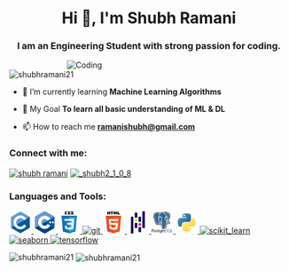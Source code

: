 <!-- ![Anurag's GitHub stats](https://github-readme-stats.vercel.app/api?username=shubhramani21&show_icons=true&hide=contribs,prs&cache_seconds=86400&theme=transparent) -->
<h1 align="center">Hi 👋, I'm Shubh Ramani</h1>
<h3 align="center">I am an Engineering Student with strong passion for coding.</h3>
<img align="right" alt="Coding" width='400' src="https://i.pinimg.com/originals/e4/26/70/e426702edf874b181aced1e2fa5c6cde.gif">

<p align="left"> <img src="https://komarev.com/ghpvc/?username=shubhramani21&label=Profile%20views&color=0e75b6&style=flat" alt="shubhramani21" /> </p>

- 🌱 I’m currently learning **Machine Learning Algorithms**

- 🎯 My Goal **To learn all basic understanding of ML & DL**

- 📫 How to reach me **ramanishubh@gmail.com**

<h3 align="left">Connect with me:</h3>
<p align="left">
<a href="[https://linkedin.com/in/shubh ramani](https://www.linkedin.com/in/shubh-ramani-930b36289/)" target="blank"><img align="center" src="https://raw.githubusercontent.com/rahuldkjain/github-profile-readme-generator/master/src/images/icons/Social/linked-in-alt.svg" alt="shubh ramani" height="30" width="40" /></a>
<a href="https://instagram.com/_shubh2_1_0_8" target="blank"><img align="center" src="https://raw.githubusercontent.com/rahuldkjain/github-profile-readme-generator/master/src/images/icons/Social/instagram.svg" alt="_shubh2_1_0_8" height="30" width="40" /></a>
<!-- <a href="https://www.codechef.com/users/shubhramani" target="blank"><img align="center" src="https://cdn.jsdelivr.net/npm/simple-icons@3.1.0/icons/codechef.svg" alt="shubhramani" height="30" width="40" /></a> -->
</p>

<h3 align="left">Languages and Tools:</h3>
<p align="left"> <a href="https://www.cprogramming.com/" target="_blank" rel="noreferrer"> <img src="https://raw.githubusercontent.com/devicons/devicon/master/icons/c/c-original.svg" alt="c" width="40" height="40"/> </a> <a href="https://www.w3schools.com/cpp/" target="_blank" rel="noreferrer"> <img src="https://raw.githubusercontent.com/devicons/devicon/master/icons/cplusplus/cplusplus-original.svg" alt="cplusplus" width="40" height="40"/> </a> <a href="https://www.w3schools.com/css/" target="_blank" rel="noreferrer"> <img src="https://raw.githubusercontent.com/devicons/devicon/master/icons/css3/css3-original-wordmark.svg" alt="css3" width="40" height="40"/> </a> <a href="https://git-scm.com/" target="_blank" rel="noreferrer"> <img src="https://www.vectorlogo.zone/logos/git-scm/git-scm-icon.svg" alt="git" width="40" height="40"/> </a> <a href="https://www.w3.org/html/" target="_blank" rel="noreferrer"> <img src="https://raw.githubusercontent.com/devicons/devicon/master/icons/html5/html5-original-wordmark.svg" alt="html5" width="40" height="40"/> </a> <a href="https://pandas.pydata.org/" target="_blank" rel="noreferrer"> <img src="https://raw.githubusercontent.com/devicons/devicon/2ae2a900d2f041da66e950e4d48052658d850630/icons/pandas/pandas-original.svg" alt="pandas" width="40" height="40"/> </a> <a href="https://www.postgresql.org" target="_blank" rel="noreferrer"> <img src="https://raw.githubusercontent.com/devicons/devicon/master/icons/postgresql/postgresql-original-wordmark.svg" alt="postgresql" width="40" height="40"/> </a> <a href="https://www.python.org" target="_blank" rel="noreferrer"> <img src="https://raw.githubusercontent.com/devicons/devicon/master/icons/python/python-original.svg" alt="python" width="40" height="40"/> </a> <a href="https://scikit-learn.org/" target="_blank" rel="noreferrer"> <img src="https://upload.wikimedia.org/wikipedia/commons/0/05/Scikit_learn_logo_small.svg" alt="scikit_learn" width="40" height="40"/> </a> <a href="https://seaborn.pydata.org/" target="_blank" rel="noreferrer"> <img src="https://seaborn.pydata.org/_images/logo-mark-lightbg.svg" alt="seaborn" width="40" height="40"/> </a> <a href="https://www.tensorflow.org" target="_blank" rel="noreferrer"> <img src="https://www.vectorlogo.zone/logos/tensorflow/tensorflow-icon.svg" alt="tensorflow" width="40" height="40"/> </a> </p>

<p><img align="left" src="https://github-readme-stats.vercel.app/api/top-langs?username=shubhramani21&show_icons=true&locale=en&layout=compact" alt="shubhramani21" /></p>

<p>&nbsp;<img align="center" src="https://github-readme-stats.vercel.app/api?username=shubhramani21&show_icons=true&hide=contribs,prs&cache_seconds=86400&theme=transparent" alt="shubhramani21" /></p>
